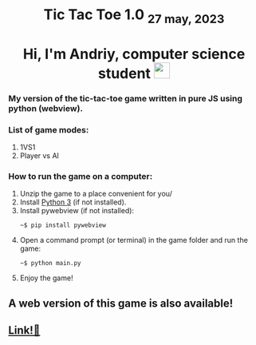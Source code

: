 <h1 align="center">Tic Tac Toe 1.0 <sub><a>27 may, 2023</a></sub></h1>
<h1 align="center">Hi, I'm Andriy, computer science student<a> <img src="https://github.com/blackcater/blackcater/raw/main/images/Hi.gif" height="32"/></h1>
<h3>My version of the tic-tac-toe game written in pure JS using python (webview).</h3>
<h3>List of game modes:</h3>  
<ol>
  <li>1VS1</li>
  <li>Player vs AI</li>
</ol>
<h3>How to run the game on a computer:</h3>
<ol>
  <li>Unzip the game to a place convenient for you/</li>
  <li>Install <a href="https://www.python.org/downloads/">Python 3</a> (if not installed).
  </li>
  <li>Install pywebview (if not installed):
    <p><code>~$ pip install pywebview</code></p>
  </li>
  <li>Open a command prompt (or terminal) in the game folder and run the game:
    <p><code>~$ python main.py</code></p>
  </li>
  <li>Enjoy the game!</li>
</ol>
  <h2>A web version of this game is also available!</h2>
  <h2><a href="https://myprojectslistbruh.000webhostapp.com/site/tictactoe/index.html">Link!🔗</a></h2>
